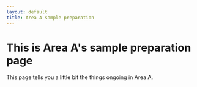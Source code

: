 ```yaml
---
layout: default
title: Area A sample preparation
---
```

# This is Area A's sample preparation page

This page tells you a little bit the things ongoing in Area A.
